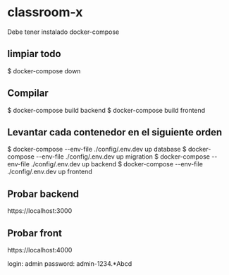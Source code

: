 # classroom-x


Debe tener instalado docker-compose

## limpiar todo

$ docker-compose down

## Compilar

$ docker-compose build backend 
$ docker-compose build frontend 

## Levantar cada contenedor en el siguiente orden

$ docker-compose --env-file ./config/.env.dev up database
$ docker-compose --env-file ./config/.env.dev up migration
$ docker-compose --env-file ./config/.env.dev up backend
$ docker-compose --env-file ./config/.env.dev up frontend

## Probar backend

https://localhost:3000

## Probar front

https://localhost:4000

login: admin
password: admin-1234.*Abcd


